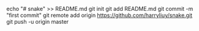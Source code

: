 echo "# snake" >> README.md
git init
git add README.md
git commit -m "first commit"
git remote add origin https://github.com/harryliuy/snake.git
git push -u origin master
